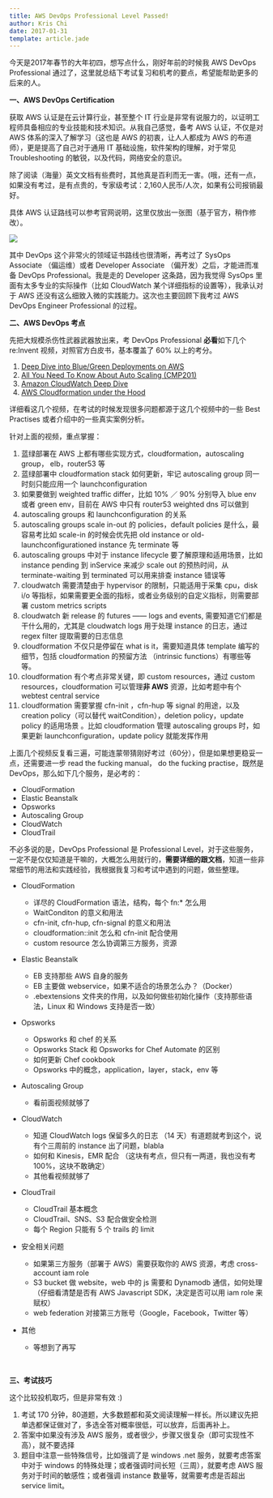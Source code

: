 ```yaml
---
title: AWS DevOps Professional Level Passed!
author: Kris Chi
date: 2017-01-31
template: article.jade
---
```


今天是2017年春节的大年初四，想写点什么，刚好年前的时候我 AWS DevOps Professional 通过了，这里就总结下考试复习和机考的要点，希望能帮助更多的后来的人。<span class="more"></span>

**一、AWS DevOps Certification**

获取 AWS 认证是在云计算行业，甚至整个 IT 行业是非常有说服力的，以证明工程师具备相应的专业技能和技术知识。从我自己感觉，备考 AWS 认证，不仅是对 AWS 体系的深入了解学习（这也是 AWS 的初衷，让人人都成为 AWS 的布道师），更是提高了自己对于通用 IT 基础设施，软件架构的理解，对于常见 Troubleshooting 的敏锐，以及代码，网络安全的意识。

除了阅读（海量）英文文档有些费时，其他真是百利而无一害。(哦，还有一点，如果没有考过，是有点贵的，专家级考试：2,160人民币/人次，如果有公司报销最好。



具体 AWS 认证路线可以参考官网说明，这里仅放出一张图（基于官方，稍作修改）。

![](https://ww2.sinaimg.cn/large/006tNbRwly1fc8nue5p6lj30rs0i2gse.jpg)



其中 DevOps 这个非常火的领域证书路线也很清晰，再考过了 SysOps Associate （偏运维）或者 Developer Associate （偏开发）之后，才能进而准备 DevOps Professional。我是走的 Developer 这条路，因为我觉得 SysOps 里面有太多专业的实际操作（比如 CloudWatch 某个详细指标的设置等），我承认对于 AWS 还没有这么细致入微的实践能力。这次也主要回顾下我考过 AWS DevOps Engineer Professional 的过程。



**二、AWS DevOps 考点**

先把大规模杀伤性武器武器放出来，考 DevOps Professional **必看**如下几个 re:Invent 视频，对照官方白皮书，基本覆盖了 60% 以上的考分。

1. [Deep Dive into Blue/Green Deployments on AWS](https://www.youtube.com/watch?v=aX54mhZbN58)
2. [All You Need To Know About Auto Scaling (CMP201)](https://www.youtube.com/watch?v=4trGuelatMI)
3. [Amazon CloudWatch Deep Dive](https://www.youtube.com/watch?v=pTzv-i1uvvE)
4. [AWS Cloudformation under the Hood](https://www.youtube.com/watch?v=ZhGMaw67Yu0)

详细看这几个视频，在考试的时候发现很多问题都源于这几个视频中的一些 Best Practises 或者介绍中的一些真实案例分析。

针对上面的视频，重点掌握：

1. 蓝绿部署在 AWS 上都有哪些实现方式，cloudformation，autoscaling group， elb，router53 等
2. 蓝绿部署中 cloudformation stack 如何更新，牢记 autoscaling group 同一时刻只能应用一个 launchconfiguration
3. 如果要做到 weighted traffic differ，比如 10% ／ 90% 分别导入 blue env 或者 green env，目前在 AWS 中只有 router53 weighted dns 可以做到
4. autoscaling groups 和 launchconfiguration 的关系
5. autoscaling groups scale in-out 的 policies，default policies 是什么，最容易考比如 scale-in 的时候会优先把 old instance or old-launchconfigurationed instance 先 terminate 等
6. autoscaling groups 中对于 instance lifecycle 要了解原理和适用场景，比如 instance pending 到 inService 来减少 scale out 的预热时间，从 terminate-waiting 到 terminated 可以用来排查 instance 错误等
7. cloudwatch 需要清楚由于 hypervisor 的限制，只能适用于采集 cpu，disk i/o 等指标，如果需要更全面的指标，或者业务级别的自定义指标，则需要部署 custom metrics scripts
8. cloudwatch 新 release 的 futures —— logs and events, 需要知道它们都是干什么用的，尤其是 cloudwatch logs 用于处理 instance 的日志，通过 regex filter  提取需要的日志信息
9. cloudformation 不仅只是停留在 what is it，需要知道具体 template 编写的细节，包括 cloudformation 的预留方法 （intrinsic functions）有哪些等等。
10. cloudformation 有个考点非常关键，即 custom resources，通过 custom resources，cloudformation 可以管理**非 AWS** 资源，比如考题中有个 webtest central service
11. cloudformation 需要掌握 cfn-init ，cfn-hup 等 signal 的用途，以及 creation policy（可以替代 waitCondition），deletion policy，update policy 的适用场景 。比如 cloudformation 管理 autoscaling groups 时，如果更新 launchconfiguration，update policy 就能发挥作用



上面几个视频反复看三遍，可能连蒙带猜刚好考过（60分），但是如果想更稳妥一点，还需要进一步 read the fucking manual， do the fucking practise，既然是 DevOps，那么如下几个服务，是必考的：

* CloudFormation
* Elastic Beanstalk
* Opsworks
* Autoscaling Group
* CloudWatch
* CloudTrail

不必多说的是，DevOps Professional 是 Professional Level，对于这些服务，一定不是仅仅知道是干嘛的，大概怎么用就行的，**需要详细的跟文档**，知道一些非常细节的用法和实践经验，我根据我复习和考试中遇到的问题，做些整理。

* CloudFormation

  * 详尽的 CloudFormation 语法，结构，每个 fn:* 怎么用
  * WaitConditon 的意义和用法
  * cfn-init, cfn-hup, cfn-signal 的意义和用法
  * cloudformation::init 怎么和 cfn-init 配合使用
  * custom resource 怎么协调第三方服务，资源

* Elastic Beanstalk

  * EB 支持那些 AWS 自身的服务
  * EB 主要做 webservice，如果不适合的场景怎么办？（Docker）
  * .ebextensions 文件夹的作用，以及如何做些初始化操作（支持那些语法，Linux 和 Windows 支持是否一致）

* Opsworks

  * Opsworks 和 chef 的关系
  * Opsworks Stack 和 Opsworks for Chef Automate 的区别
  * 如何更新 Chef cookbook
  * Opsworks 中的概念，application，layer，stack，env 等

* Autoscaling Group

  * 看前面视频就够了

* CloudWatch

  * 知道 CloudWatch logs 保留多久的日志 （14 天）有道题就考到这个，说有个三周前的 instance 出了问题，blabla
  * 如何和 Kinesis，EMR 配合 （这块有考点，但只有一两道，我也没有考 100%，这块不敢确定）
  * 其他看视频就够了

* CloudTrail

  * CloudTrail 基本概念
  * CloudTrail、SNS、S3 配合做安全检测
  * 每个 Region 只能有 5 个 trails 的 limit

* 安全相关问题

  * 如果第三方服务（部署于 AWS）需要获取你的 AWS 资源，考虑 cross-account iam role
  * S3 bucket 做 website，web 中的 js 需要和 Dynamodb 通信，如何处理（仔细看清楚是否有 AWS Javascript SDK，决定是否可以用 iam role 来赋权）
  * web federation 对接第三方账号（Google，Facebook，Twitter 等）

* 其他

  * 等想到了再写

    ​

**三、考试技巧**

这个比较投机取巧，但是非常有效  :)

1. 考试 170 分钟，80道题，大多数题都和英文阅读理解一样长。所以建议先把单选都保证做对了，多选全答对概率很低，可以放弃，后面再补上。
2. 答案中如果没有涉及 AWS 服务，或者很少，步骤又很复杂（即可实现性不高），就不要选择
3. 题目中注意一些特殊信号，比如强调了是 windows  .net 服务，就要考虑答案中对于 windows 的特殊处理；或者强调时间长短（三周），就要考虑 AWS 服务对于时间的敏感性；或者强调 instance 数量等，就需要考虑是否超出 service limit。

